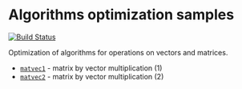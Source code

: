 # Algorithms optimization samples

[![Build Status](https://travis-ci.org/malczuuu/algopt.svg?branch=master)](https://travis-ci.org/malczuuu/algopt)

Optimization of algorithms for operations on vectors and matrices.

* [`matvec1`](/matvec1) - matrix by vector multiplication (1)
* [`matvec2`](/matvec2) - matrix by vector multiplication (2)
